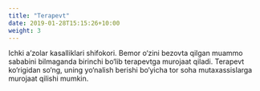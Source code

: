 ```yaml
---
title: "Terapevt"
date: 2019-01-28T15:15:26+10:00
weight: 3
---
```


Ichki a’zolar kasalliklari shifokori. Bemor o‘zini bezovta qilgan muammo sababini bilmaganda birinchi bo‘lib terapevtga murojaat qiladi. Terapevt ko‘rigidan so‘ng, uning yo‘nalish berishi bo‘yicha tor soha mutaxassislarga murojaat qilishi mumkin.
